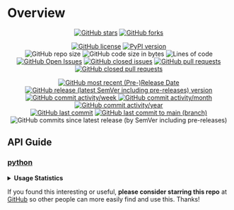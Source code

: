 # Overview

<p align="center">
  <a href="https://github.com/Shail-Shouryya/save-thread-result/stargazers"><img alt="GitHub stars" src="https://img.shields.io/github/stars/Shail-Shouryya/save-thread-result?color=yellow&labelColor=black&style=social&logo=github"></a>
  <a href="https://github.com/Shail-Shouryya/save-thread-result/network"><img alt="GitHub forks" src="https://img.shields.io/github/forks/Shail-Shouryya/save-thread-result?color=blue&labelColor=black&style=social&logo=github"></a>
</p>

<p align="center">
  <a href="https://github.com/Shail-Shouryya/save-thread-result/blob/main/LICENSE"><img alt="GitHub license" src="https://img.shields.io/github/license/Shail-Shouryya/save-thread-result?color=brightgreen&labelColor=black"></a>
  <a href="https://pypi.org/project/save-thread-result/"><img alt="PyPI version" src="https://img.shields.io/pypi/v/save-thread-result?&labelColor=black&label=PyPI"></a>
  <br>
  <img alt="GitHub repo size" src="https://img.shields.io/github/repo-size/Shail-Shouryya/save-thread-result?color=purple&labelColor=black">
  <img alt="GitHub code size in bytes" src="https://img.shields.io/github/languages/code-size/Shail-Shouryya/save-thread-result?color=purple&labelColor=black">
  <img alt="Lines of code" src="https://img.shields.io/tokei/lines/github/shail-shouryya/save-thread-result?color=purple&labelColor=black">
  <br>
  <a href="https://github.com/Shail-Shouryya/save-thread-result/issues"><img alt="GitHub Open Issues" src="https://img.shields.io/github/issues/Shail-Shouryya/save-thread-result?color=red&labelColor=black"></a>
  <a href="https://github.com/Shail-Shouryya/save-thread-result/issues?q=is%3Aissue+is%3Aclosed"><img alt="GitHub closed issues" src="https://img.shields.io/github/issues-closed/Shail-Shouryya/save-thread-result?color=darkgreen&labelColor=black"></a>
  <a href="https://github.com/Shail-Shouryya/save-thread-result/pulls"><img alt="GitHub pull requests" src="https://img.shields.io/github/issues-pr/Shail-Shouryya/save-thread-result?color=red&labelColor=black"></a>
  <a href="https://github.com/Shail-Shouryya/save-thread-result/pulls?q=is%3Apr+is%3Aclosed"><img alt="GitHub closed pull requests" src="https://img.shields.io/github/issues-pr-closed/Shail-Shouryya/save-thread-result?color=darkgreen&labelColor=black"></a>
</p>

<p align="center">
  <a href="https://github.com/Shail-Shouryya/save-thread-result/releases/latest"><img alt="GitHub most recent (Pre-)Release Date" src="https://img.shields.io/github/release-date-pre/Shail-Shouryya/save-thread-result?color=blueviolet&labelColor=black&label=most%20recent%20release%20date"></a>
  <br>
  <a href="https://github.com/Shail-Shouryya/save-thread-result/releases"><img alt="GitHub release (latest SemVer including pre-releases) version" src="https://img.shields.io/github/v/release/Shail-Shouryya/save-thread-result?include_prereleases&labelColor=black&label=GitHub%20release%20%28latest%20SemVer%20including%20pre-releases%29&sort=semver"></a>
  <br>
  <a href="http://github.com/Shail-Shouryya/save-thread-result/graphs/commit-activity">
    <img alt="GitHub commit activity/week" src="https://img.shields.io/github/commit-activity/w/Shail-Shouryya/save-thread-result?color=lightgreen&labelColor=black">
    <img alt="GitHub commit activity/month" src="https://img.shields.io/github/commit-activity/m/Shail-Shouryya/save-thread-result?color=lightgreen&labelColor=black">
    <img alt="GitHub commit activity/year" src="https://img.shields.io/github/commit-activity/y/Shail-Shouryya/save-thread-result?color=lightgreen&labelColor=black">
  </a>
  <br>
  <a href="https://github.com/Shail-Shouryya/save-thread-result/branches"><img alt="GitHub last commit" src="https://img.shields.io/github/last-commit/Shail-Shouryya/save-thread-result?color=pink&labelColor=black"></a>
  <a href="https://github.com/Shail-Shouryya/save-thread-result/commits/main"><img alt="GitHub last commit to main (branch)" src="https://img.shields.io/github/last-commit/Shail-Shouryya/save-thread-result/main?color=pink&labelColor=black&label=last%20commit%20to%20main"></a>
  <img alt="GitHub commits since latest release (by SemVer including pre-releases)" src="https://img.shields.io/github/commits-since/Shail-Shouryya/save-thread-result/latest/main?color=pink&labelColor=black&include_prereleases">
</p>

## API Guide
### [python](https://github.com/Shail-Shouryya/save-thread-result/tree/main/python)

<details>
  <summary><b>Usage Statistics</b></summary>

- [PePy](https://pepy.tech/project/save-thread-result)
- [PyPI Stats](https://pypistats.org/packages/save-thread-result)
<p>
   <a href="https://pypistats.org/packages/save-thread-result"><img alt="PyPI - Daily Downloads" src="https://img.shields.io/pypi/dd/save-thread-result?labelColor=black&color=blue&label=PyPI%20downloads%20%28excludes%20mirrors%29" width="275"></a>
  <a href="https://pypistats.org/packages/save-thread-result"><img alt="PyPI - Weekly Downloads" src="https://img.shields.io/pypi/dw/save-thread-result?labelColor=black&color=yellow&label=PyPI%20downloads%20%28excludes%20mirrors%29"width="275"></a>
  <a href="https://pypistats.org/packages/save-thread-result"><img alt="PyPI - Monthly Downloads" src="https://img.shields.io/pypi/dm/save-thread-result?labelColor=black&color=blue&label=PyPI%20downloads%20%28excludes%20mirrors%29"width="275"></a>
  <br>
  <a href="https://pepy.tech/project/save-thread-result"><img alt="PePY Weekly Downloads" src="https://static.pepy.tech/personalized-badge/save-thread-result?period=week&units=international_system&left_color=black&right_color=yellow&left_text=PePY%20Downloads/week%20%28includes%20mirrors%29" width="275"></a>
  <a href="https://pepy.tech/project/save-thread-result"><img alt="PePY Monthly Downloads" src="https://static.pepy.tech/personalized-badge/save-thread-result?period=month&units=international_system&left_color=black&right_color=blue&left_text=PePY%20Downloads/month%20%28includes%20mirrors%29" width="275"></a>
  <a href="https://pepy.tech/project/save-thread-result"><img alt="PePY Total Downloads" src="https://static.pepy.tech/personalized-badge/save-thread-result?period=total&units=international_system&left_color=black&right_color=yellow&left_text=PePY%20Downloads%20Total%20%28includes%20mirrors%29" width="275"></a>
  <br>
  <img alt="GitHub release (latest by SemVer including pre-releases) downloads" src="https://img.shields.io/github/downloads-pre/Shail-Shouryya/save-thread-result/latest/total?labelColor=black&label=GitHub%20release%20%28latest%20by%20SemVer%20including%20pre-releases%29%20downloads%40latest">
</p>
</details>

If you found this interesting or useful, **please consider starring this repo** at [GitHub](https://github.com/Shail-Shouryya/save-thread-result) so other people can more easily find and use this. Thanks!
